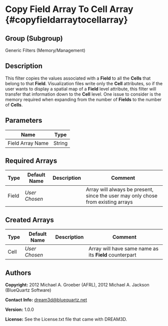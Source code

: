 Copy Field Array To Cell Array {#copyfieldarraytocellarray}
==============================

## Group (Subgroup) ##
Generic Filters (Memory/Management)

## Description ##
This filter copies the values associated with a **Field** to all the **Cells** that belong to that **Field**.  Visualization files write only the **Cell** attributes, so if the user wants to display a spatial map of a **Field** level attribute, this filter will transfer that information down to the **Cell** level. One issue to consider is the memory required when expanding from the number of **Fields** to the number of **Cells**.

## Parameters ##
| Name | Type |
|------|------|
| Field Array Name | String |

## Required Arrays ##

| Type | Default Name | Description | Comment |
|------|--------------|-------------|---------|
| Field | *User Chosen* |  | Array will always be present, since the user may only chose from existing arrays |


## Created Arrays ##

| Type | Default Name | Description | Comment |
|------|--------------|-------------|---------|
| Cell | *User Chosen* | | Array will have same name as its **Field** counterpart |





## Authors ##

**Copyright:** 2012 Michael A. Groeber (AFRL), 2012 Michael A. Jackson (BlueQuartz Software)

**Contact Info:** dream3d@bluequartz.net

**Version:** 1.0.0

**License:**  See the License.txt file that came with DREAM3D.


